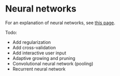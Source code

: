 # Neural networks

For an explanation of neural networks, see [this page](http://carlosgmartin.com/neural.pdf).

Todo:
* Add regularization
* Add cross-validation
* Add interactive user input
* Adaptive growing and pruning
* Convolutional neural network (pooling)
* Recurrent neural network
